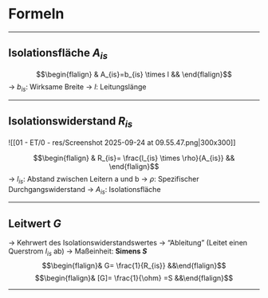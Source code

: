 # Formeln
___
## Isolationsfläche $A_{is}$
$$\begin{flalign} & A_{is}=b_{is} \times l && \end{flalign}$$
→ $b_{is}$: Wirksame Breite
→ $l$: Leitungslänge
___
## Isolationswiderstand $R_{is}$
![[01 - ET/0 - res/Screenshot 2025-09-24 at 09.55.47.png|300x300]]

$$\begin{flalign} & R_{is}= \frac{l_{is} \times \rho}{A_{is}} && \end{flalign}$$
→ $l_{is}$: Abstand zwischen Leitern a und b
→ $\rho$: Spezifischer Durchgangswiderstand
→ $A_{is}$: Isolationsfläche
___
## Leitwert $G$
→ Kehrwert des Isolationswiderstandswertes
→ “Ableitung” (Leitet einen Querstrom $I_{is}$ ab)
→ Maßeinheit: **Simens $S$**
$$\begin{flalign}& G= \frac{1}{R_{is}} &&\end{flalign}$$
$$\begin{flalign}& [G]= \frac{1}{\ohm} =S &&\end{flalign}$$
___
